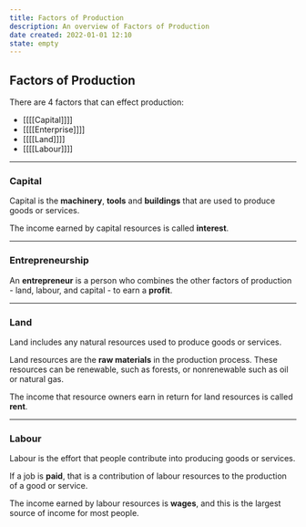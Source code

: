 ```yaml
---
title: Factors of Production
description: An overview of Factors of Production
date created: 2022-01-01 12:10
state: empty
---
```


## Factors of Production

There are 4 factors that can effect production:
- [[[[Capital]]]]
- [[[[Enterprise]]]]
- [[[[Land]]]]
- [[[[Labour]]]]
____ 

### Capital

Capital is the **machinery**, **tools** and **buildings** that are used to produce goods or services.

The income earned by capital resources is called **interest**.

____

### Entrepreneurship

 An **entrepreneur** is a person who combines the other factors of production - land, labour, and capital - to earn a **profit**.

____

### Land

Land includes any natural resources used to produce goods or services.

Land resources are the **raw materials** in the production process. These resources can be renewable, such as forests, or nonrenewable such as oil or natural gas. 

The income that resource owners earn in return for land resources is called **rent**.

____

### Labour

Labour is the effort that people contribute into producing goods or services.

If a job is **paid**, that is a contribution of labour resources to the production of a good or service.

The income earned by labour resources is **wages**, and this is the largest source of income for most people.
